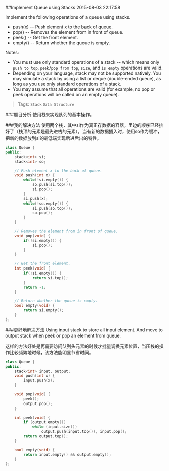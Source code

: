 ##Implement Queue using Stacks
2015-08-03 22:17:58

Implement the following operations of a queue using stacks.

- push(x) -- Push element x to the back of queue.
- pop() -- Removes the element from in front of queue.
- peek() -- Get the front element.
- empty() -- Return whether the queue is empty.

Notes:

- You must use only standard operations of a stack -- which means only `push to top`, `peek/pop from top`, `size`, and `is empty` operations are valid.
- Depending on your language, stack may not be supported natively. You may simulate a stack by using a list or deque (double-ended queue), as long as you use only standard operations of a stack.
- You may assume that all operations are valid (for example, no pop or peek operations will be called on an empty queue).

>Tags: `Stack` `Data Structure`

###题目分析
使用栈来实现队列的基本操作。

###我的解决方法
使用两个栈，其中si作为真正存数据的容器，里边的顺序已经排好了（栈顶的元素是最先进栈的元素），当有新的数据插入时，使用so作为缓冲，把新的数据放到si的最低端实现后进后出的特性。

~~~c++
class Queue {
public:
    stack<int> si;
    stack<int> so;

    // Push element x to the back of queue.
    void push(int x) {
        while(!si.empty()) {
            so.push(si.top());
            si.pop();
        }
        si.push(x);
        while(!so.empty()) {
            si.push(so.top());
            so.pop();
        }
    }

    // Removes the element from in front of queue.
    void pop(void) {
        if(!si.empty()) {
            si.pop();
        }
    }

    // Get the front element.
    int peek(void) {
        if(!si.empty()) {
            return si.top();
        }
        return -1;
    }

    // Return whether the queue is empty.
    bool empty(void) {
        return si.empty();
    }
};
~~~

###更好地解决方法
Using input stack to store all input element. And move to output stack when peek or pop an element from queue.

这样的方法好处是再需要访问队列头元素的时候才批量调换元素位置，当压栈的操作比较频繁地时候，该方法能明显节省时间。
 
~~~c++
class Queue {
public:
	stack<int> input, output;
	void push(int x) {
		input.push(x);
	}

	void pop(void) {
		peek();
		output.pop();
	}

	int peek(void) {
		if (output.empty())
		    while (input.size())
		        output.push(input.top()), input.pop();
		return output.top();
	}

	bool empty(void) {
		return input.empty() && output.empty();
	}
};
~~~
 

